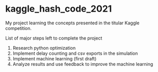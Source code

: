 # kaggle_hash_code_2021
My project learning the concepts presented in the titular Kaggle competition.

List of major steps left to complete the project
1. Research python optimization
2. Implement delay counting and csv exports in the simulation
3. Implement machine learning (first draft)
4. Analyze results and use feedback to improve the machine learning

